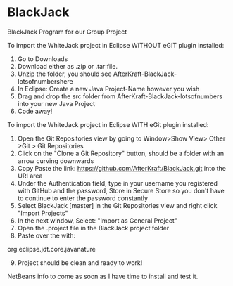 BlackJack
=========

BlackJack Program for our Group Project

To import the WhiteJack project in Eclipse WITHOUT eGIT plugin installed:
1) Go to Downloads
2) Download either as .zip or .tar file.
3) Unzip the folder, you should see AfterKraft-BlackJack-lotsofnumbershere
4) In Eclipse: Create a new Java Project-Name however you wish
5) Drag and drop the src folder from AfterKraft-BlackJack-lotsofnumbers into your new Java Project
6) Code away!

To import the WhiteJack project in Eclipse WITH eGit plugin installed:
1) Open the Git Repositories view by going to Window>Show View> Other >Git > Git Repositories
2) Click on the "Clone a Git Repository" button, should be a folder with an arrow curving downwards
3) Copy Paste the link: https://github.com/AfterKraft/BlackJack.git into the URI area
4) Under the Authentication field, type in your username you registered with GitHub and the password,
   Store in Secure Store so you don't have to continue to enter the password constantly
5) Select BlackJack [master] in the Git Repositories view and right click "Import Projects"
6) In the next window, Select: "Import as General Project"
7) Open the .project file in the BlackJack project folder
8) Paste over the <natures></natures> with:

  <natures>
		<nature>org.eclipse.jdt.core.javanature</nature>
	</natures>
  
9) Project should be clean and ready to work!

NetBeans info to come as soon as I have time to install and test it.